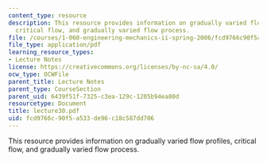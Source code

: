 ```yaml
---
content_type: resource
description: This resource provides information on gradually varied flow profiles,
  critical flow, and gradually varied flow process.
file: /courses/1-060-engineering-mechanics-ii-spring-2006/fcd9766c90f5a533de96c18c587dd706_lecture30.pdf
file_type: application/pdf
learning_resource_types:
- Lecture Notes
license: https://creativecommons.org/licenses/by-nc-sa/4.0/
ocw_type: OCWFile
parent_title: Lecture Notes
parent_type: CourseSection
parent_uid: 6439f51f-7325-c3ea-129c-1205b94ea80d
resourcetype: Document
title: lecture30.pdf
uid: fcd9766c-90f5-a533-de96-c18c587dd706
---
```

This resource provides information on gradually varied flow profiles, critical flow, and gradually varied flow process.